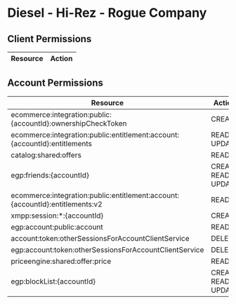 # Diesel - Hi-Rez - Rogue Company


## Client Permissions
| Resource | Action |
| - | - |

## Account Permissions
| Resource | Action |
| - | - |
| ecommerce:integration:public:{accountId}:ownershipCheckToken | CREATE |
| ecommerce:integration:public:entitlement:account:{accountId}:entitlements | READ UPDATE |
| catalog:shared:offers | READ |
| egp:friends:{accountId} | CREATE READ UPDATE |
| ecommerce:integration:public:entitlement:account:{accountId}:entitlements:v2 | READ |
| xmpp:session:*:{accountId} | CREATE |
| egp:account:public:account | READ |
| account:token:otherSessionsForAccountClientService | DELETE |
| egp:account:token:otherSessionsForAccountClientService | DELETE |
| priceengine:shared:offer:price | READ |
| egp:blockList:{accountId} | CREATE READ UPDATE |

